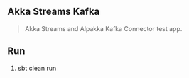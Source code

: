 Akka Streams Kafka
------------------
>Akka Streams and Alpakka Kafka Connector test app.

Run
---
1. sbt clean run